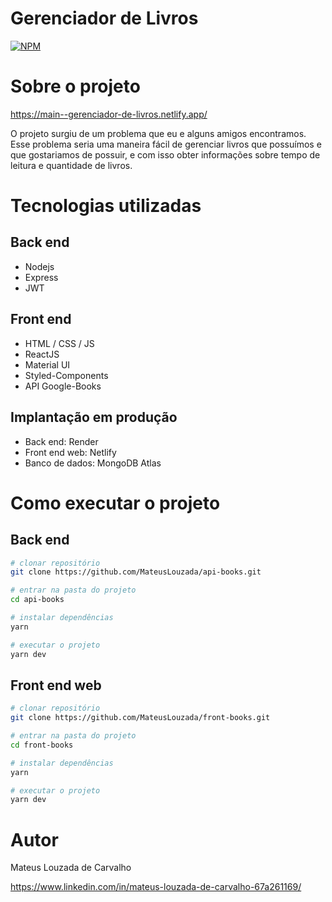 # Gerenciador de Livros
[![NPM](https://img.shields.io/npm/l/react)](https://github.com/MateusLouzada/api-books/blob/main/LICENCE) 

# Sobre o projeto

https://main--gerenciador-de-livros.netlify.app/

O projeto surgiu de um problema que eu e alguns amigos encontramos. Esse problema seria uma maneira fácil de gerenciar livros que possuímos e que gostariamos de possuir, e com isso obter informações sobre tempo de leitura e quantidade de livros.

# Tecnologias utilizadas
## Back end
- Nodejs
- Express
- JWT
## Front end
- HTML / CSS / JS
- ReactJS
- Material UI
- Styled-Components
- API Google-Books
## Implantação em produção
- Back end: Render
- Front end web: Netlify
- Banco de dados: MongoDB Atlas

# Como executar o projeto

## Back end 

```bash
# clonar repositório
git clone https://github.com/MateusLouzada/api-books.git

# entrar na pasta do projeto
cd api-books

# instalar dependências
yarn

# executar o projeto
yarn dev
```

## Front end web

```bash
# clonar repositório
git clone https://github.com/MateusLouzada/front-books.git

# entrar na pasta do projeto
cd front-books

# instalar dependências
yarn

# executar o projeto
yarn dev
```

# Autor

Mateus Louzada de Carvalho

https://www.linkedin.com/in/mateus-louzada-de-carvalho-67a261169/
